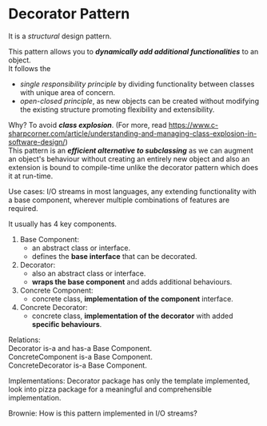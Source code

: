 # Decorator Pattern

It is a _structural_ design pattern. <br>

This pattern allows you to _**dynamically add additional functionalities**_ to an object. <br>
It follows the 
   - _single responsibility principle_ by dividing functionality between classes with unique area of concern.
   - _open-closed principle_, as new objects can be created without modifying the existing structure promoting flexibility and extensibility.

Why? To avoid _**class explosion**_. (For more, read https://www.c-sharpcorner.com/article/understanding-and-managing-class-explosion-in-software-design/)  <br>
This pattern is an _**efficient alternative to subclassing**_ as we can augment an object's behaviour without creating an entirely new object and also an extension is bound to compile-time unlike the decorator pattern which does it at run-time. 

Use cases: I/O streams in most languages, any extending functionality with a base component, wherever multiple combinations of features are required.

It usually has 4 key components. 

1. Base Component:  
   - an abstract class or interface.
   - defines the **base interface** that can be decorated.
2. Decorator:
   - also an abstract class or interface.
   - **wraps the base component** and adds additional behaviours.
3. Concrete Component:
   - concrete class, **implementation of the component** interface.
4. Concrete Decorator:
   - concrete class, **implementation of the decorator** with added **specific behaviours**.


Relations: <br>
Decorator is-a and has-a Base Component. <br>
ConcreteComponent is-a Base Component. <br>
ConcreteDecorator is-a Base Component. <br>

Implementations: 
Decorator package has only the template implemented, look into pizza package for a meaningful and comprehensible implementation.

Brownie: How is this pattern implemented in I/O streams? 




